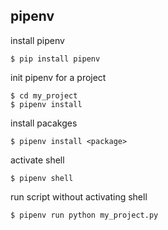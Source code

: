 ## pipenv

install pipenv
```
$ pip install pipenv
```

init pipenv for a project
```
$ cd my_project
$ pipenv install
```

install pacakges
```
$ pipenv install <package>
```

activate shell
```
$ pipenv shell
```

run script without activating shell
```
$ pipenv run python my_project.py
```

